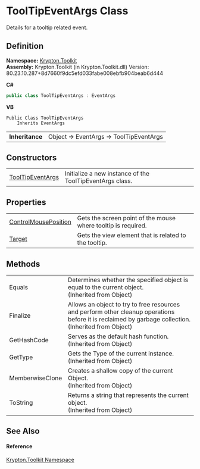 # ToolTipEventArgs Class


Details for a tooltip related event.



## Definition
**Namespace:** <a href="79d2eac2-21f4-54ff-7552-b20c33c30600.md">Krypton.Toolkit</a>  
**Assembly:** Krypton.Toolkit (in Krypton.Toolkit.dll) Version: 80.23.10.287+8d7660f9dc5efd033fabe008ebfb904beab6d444

**C#**
``` C#
public class ToolTipEventArgs : EventArgs
```
**VB**
``` VB
Public Class ToolTipEventArgs
	Inherits EventArgs
```

<table><tr><td><strong>Inheritance</strong></td><td>Object  →  EventArgs  →  ToolTipEventArgs</td></tr>
</table>



## Constructors
<table>
<tr>
<td><a href="bc2234c7-1e5f-b22c-f57e-d71d0ea3a54a.md">ToolTipEventArgs</a></td>
<td>Initialize a new instance of the ToolTipEventArgs class.</td></tr>
</table>

## Properties
<table>
<tr>
<td><a href="bf779ff9-290f-cb6c-2e22-1d6409a36197.md">ControlMousePosition</a></td>
<td>Gets the screen point of the mouse where tooltip is required.</td></tr>
<tr>
<td><a href="c4b85e8c-dd51-bab8-3fd9-3db523a928b2.md">Target</a></td>
<td>Gets the view element that is related to the tooltip.</td></tr>
</table>

## Methods
<table>
<tr>
<td>Equals</td>
<td>Determines whether the specified object is equal to the current object.<br />(Inherited from Object)</td></tr>
<tr>
<td>Finalize</td>
<td>Allows an object to try to free resources and perform other cleanup operations before it is reclaimed by garbage collection.<br />(Inherited from Object)</td></tr>
<tr>
<td>GetHashCode</td>
<td>Serves as the default hash function.<br />(Inherited from Object)</td></tr>
<tr>
<td>GetType</td>
<td>Gets the Type of the current instance.<br />(Inherited from Object)</td></tr>
<tr>
<td>MemberwiseClone</td>
<td>Creates a shallow copy of the current Object.<br />(Inherited from Object)</td></tr>
<tr>
<td>ToString</td>
<td>Returns a string that represents the current object.<br />(Inherited from Object)</td></tr>
</table>

## See Also


#### Reference
<a href="79d2eac2-21f4-54ff-7552-b20c33c30600.md">Krypton.Toolkit Namespace</a>  
